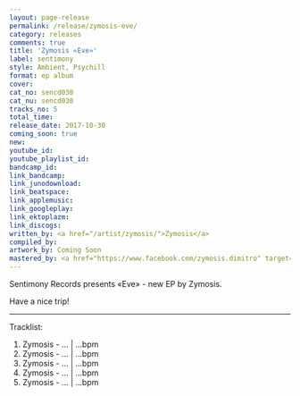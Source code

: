 ```yaml
---
layout: page-release
permalink: /release/zymosis-eve/
category: releases
comments: true
title: 'Zymosis «Eve»'
label: sentimony
style: Ambient, Psychill
format: ep album
cover: 
cat_no: sencd030
cat_nu: sencd030
tracks_no: 5
total_time: 
release_date: 2017-10-30
coming_soon: true
new: 
youtube_id: 
youtube_playlist_id: 
bandcamp_id: 
link_bandcamp: 
link_junodownload: 
link_beatspace: 
link_applemusic: 
link_googleplay: 
link_ektoplazm: 
link_discogs: 
written_by: <a href="/artist/zymosis/">Zymosis</a>
compiled_by: 
artwork_by: Coming Soon
mastered_by: <a href="https://www.facebook.com/zymosis.dimitro" target="_blank" rel="noopener">Dimitro @ Zymosis Studio</a>
---
```


Sentimony Records presents «Eve» - new EP by Zymosis.

Have a nice trip!

---
Tracklist:

01. Zymosis - ... \| ...bpm
02. Zymosis - ... \| ...bpm
03. Zymosis - ... \| ...bpm
04. Zymosis - ... \| ...bpm
05. Zymosis - ... \| ...bpm

